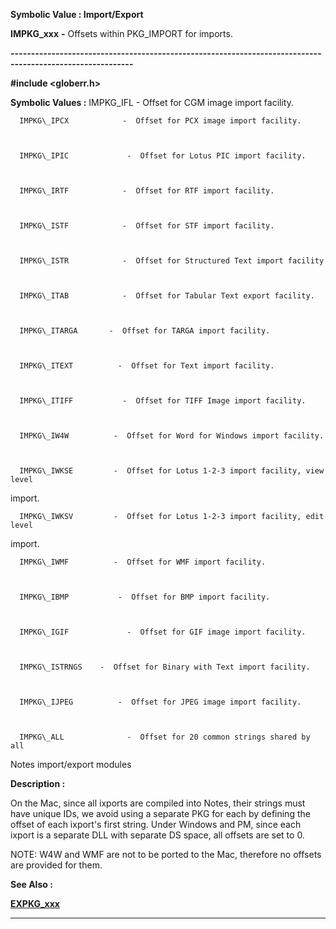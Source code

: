 




<!--
 /\* Font Definitions \*/
 @font-face
 {font-family:"Tms Rmn";
 panose-1:2 2 6 3 4 5 5 2 3 4;}
@font-face
 {font-family:Helv;
 panose-1:2 11 6 4 2 2 2 3 2 4;}
@font-face
 {font-family:"Cambria Math";
 panose-1:2 4 5 3 5 4 6 3 2 4;}
 /\* Style Definitions \*/
 p.MsoNormal, li.MsoNormal, div.MsoNormal
 {margin-top:0cm;
 margin-right:0cm;
 margin-bottom:8.0pt;
 margin-left:0cm;
 line-height:107%;
 font-size:11.0pt;
 font-family:"Calibri",sans-serif;}
.MsoChpDefault
 {font-size:11.0pt;}
.MsoPapDefault
 {margin-bottom:8.0pt;
 line-height:107%;}
 /\* Page Definitions \*/
 @page WordSection1
 {size:612.0pt 792.0pt;
 margin:72.0pt 72.0pt 72.0pt 72.0pt;}
div.WordSection1
 {page:WordSection1;}
-->




 


**Symbolic Value : Import/Export**



**IMPKG\_xxx** **-** Offsets
within PKG\_IMPORT for imports.


**----------------------------------------------------------------------------------------------------------**



**#include <globerr.h>**


 **Symbolic Values :**      IMPKG\_IFL   -  Offset for CGM image import facility.  

  

      IMPKG\_IPCX            -  Offset for PCX image import facility.  

  

      IMPKG\_IPIC             -  Offset for Lotus PIC import facility.  

  

      IMPKG\_IRTF            -  Offset for RTF import facility.  

  

      IMPKG\_ISTF            -  Offset for STF import facility.  

  

      IMPKG\_ISTR            -  Offset for Structured Text import facility  

  

      IMPKG\_ITAB            -  Offset for Tabular Text export facility.  

  

      IMPKG\_ITARGA       -  Offset for TARGA import facility.  

  

      IMPKG\_ITEXT          -  Offset for Text import facility.  

  

      IMPKG\_ITIFF           -  Offset for TIFF Image import facility.  

  

      IMPKG\_IW4W          -  Offset for Word for Windows import facility.  

  

      IMPKG\_IWKSE         -  Offset for Lotus 1-2-3 import facility, view level
import.  

  

      IMPKG\_IWKSV         -  Offset for Lotus 1-2-3 import facility, edit level
import.  

  

      IMPKG\_IWMF          -  Offset for WMF import facility.  

  

      IMPKG\_IBMP           -  Offset for BMP import facility.  

  

      IMPKG\_IGIF             -  Offset for GIF image import facility.  

  

      IMPKG\_ISTRNGS    -  Offset for Binary with Text import facility.  

  

      IMPKG\_IJPEG          -  Offset for JPEG image import facility.  

  

      IMPKG\_ALL              -  Offset for 20 common strings shared by all
Notes import/export modules  

  




**Description :**



On the Mac,
since all ixports are compiled into Notes, their strings must have unique IDs,
we avoid using a separate PKG for each by defining the offset of each ixport's
first string.  Under Windows and PM, since each ixport is a separate DLL with
separate DS space, all offsets are set to 0.  

  

NOTE:  W4W and WMF are not to be ported to the Mac, therefore no offsets are
provided for them.


 **See Also :**


**[EXPKG\_xxx](notes:///8525872100478C66/61FD4E9848264AD28525620B006BA8BD/93F9DB3D742BE6C48525623F005687E9)**



----------------------------------------------------------------------------------------------------------


 






